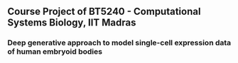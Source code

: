 ## Course Project of BT5240 - Computational Systems Biology, IIT Madras 
### Deep generative approach to model single-cell expression data of human embryoid bodies

